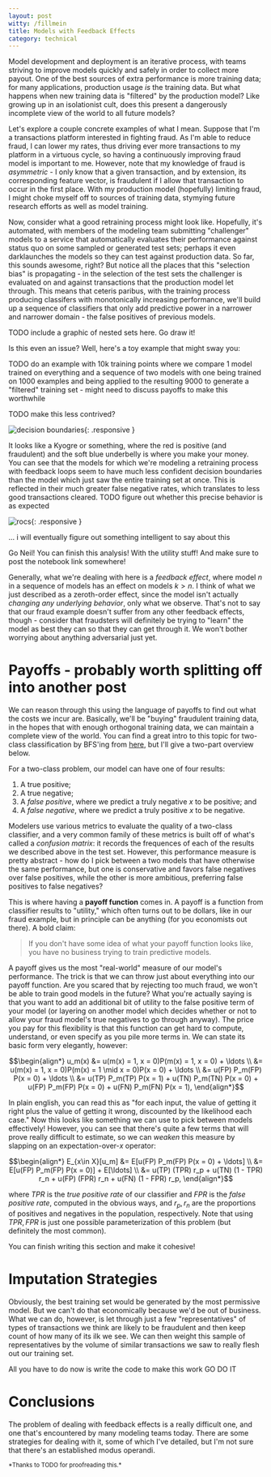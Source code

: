 ```yaml
---
layout: post
witty: /fillmein
title: Models with Feedback Effects
category: technical
---
```


Model development and deployment is an iterative process, with teams striving to improve models
quickly and safely in order to collect more payout. One of the best sources of extra performance is
more training data; for many applications, production usage *is* the training data. But what happens
when new training data is "filtered" by the production model? Like growing up in an isolationist
cult, does this present a dangerously incomplete view of the world to all future models?

Let's explore a couple concrete examples of what I mean. Suppose that I'm a transactions platform
interested in fighting fraud. As I'm able to reduce fraud, I can lower my rates, thus driving ever
more transactions to my platform in a virtuous cycle, so having a continuously improving fraud model
is important to me. However, note that my knowledge of fraud is *asymmetric* - I only know that a
given transaction, and by extension, its corresponding feature vector, is fraudulent if I allow that
transaction to occur in the first place. With my production model (hopefully) limiting fraud, I might
choke myself off to sources of training data, stymying future research efforts as well as model
training.

Now, consider what a good retraining process might look like. Hopefully, it's automated, with members
of the modeling team submitting "challenger" models to a service that automatically evaluates their
performance against status quo on some sampled or generated test sets; perhaps it even darklaunches
the models so they can test against production data. So far, this sounds awesome, right?  But notice
all the places that this "selection bias" is propagating - in the selection of the test sets the
challenger is evaluated on and against transactions that the production model let through. This means
that ceteris paribus, with the training process producing classifers with monotonically increasing
performance, we'll build up a sequence of classifiers that only add predictive power in a narrower
and narrower domain - the false positives of previous models.

TODO include a graphic of nested sets here. Go draw it!

Is this even an issue? Well, here's a toy example that might sway you:

TODO do an example with 10k training points where we compare 1 model trained on everything and a
sequence of two models with one being trained on 1000 examples and being applied to the resulting
9000 to generate a "filtered" training set - might need to discuss payoffs to make this worthwhile

TODO make this less contrived? 

![decision boundaries](/static/posts/fillmein/decision_boundaries.png){: .responsive }

It looks like a Kyogre or something, where the red is positive (and fraudulent) and the soft blue
underbelly is where you make your money. You can see that the models for which we're modeling a
retraining process with feedback loops seem to have much less confident decision boundaries than the
model which just saw the entire training set at once.  This is reflected in their much greater false
negative rates, which translates to less good transactions cleared. TODO figure out whether this precise 
behavior is as expected 

![rocs](/static/posts/fillmein/ROCS.png){: .responsive }

... i will eventually figure out something intelligent to say about this


Go Neil! You can finish this analysis! With the utility stuff! And make sure to post the notebook link somewhere!

Generally, what we're dealing with here is a *feedback effect*, where model $n$ in a sequence of models
has an effect on models $k > n$. I think of what we just described as a zeroth-order effect, since the
model isn't actually *changing any underlying behavior*, only what we observe. That's not to say that
our fraud example doesn't suffer from any other feedback effects, though - consider that fraudsters
will definitely be trying to "learn" the model as best they can so that they can get through it. We
won't bother worrying about anything adversarial just yet.


Payoffs - probably worth splitting off into another post
=======

We can reason through this using the language of payoffs to find out what the costs we incur are.
Basically, we'll be "buying" fraudulent training data, in the hopes that with enough orthogonal
training data, we can maintain a complete view of the world. You can find a great intro to this topic
for two-class classification by BFS'ing from [here][mldb], but I'll give a two-part overview below.

For a two-class problem, our model can have one of four results:

1. A true positive;
2. A true negative;
3. A *false positive*, where we predict a truly negative $x$ to be positive; and
4. A *false negative*, where we predict a truly positive $x$ to be negative.

Modelers use various metrics to evaluate the quality of a two-class classifier, and a very common
family of these metrics is built off of what's called a *confusion matrix*: it records the frequences
of each of the results we described above in the test set. However, this performance measure is
pretty abstract - how do I pick between a two models that have otherwise the same performance, but
one is conservative and favors false negatives over false positives, while the other is more
ambitious, preferring false positives to false negatives?

This is where having a **payoff function** comes in. A payoff is a function from classifier results
to "utility," which often turns out to be dollars, like in our fraud example, but in principle can be
anything (for you economists out there). A bold claim:

> If you don't have some idea of what your payoff function looks like, you have no business trying to
train predictive models.

A payoff gives us the most "real-world" measure of our model's performance. The trick is that we can
throw just about everything into our payoff function. Are you scared that by rejecting too much
fraud, we won't be able to train good models in the future? What you're actually saying is that you
want to add an additional bit of utility to the false positive term of your model (or layering on
another model which decides whether or not to allow your fraud model's true negatives to go through
anyway). The price you pay for this flexibility is that this function can get hard to compute,
understand, or even specify as you pile more terms in. We can state its basic form very elegantly,
however:

$$\begin{align*}
  u_m(x) &= u(m(x) = 1, x = 0)P(m(x) = 1, x = 0) + \ldots \\
         &= u(m(x) = 1, x = 0)P(m(x) = 1 \mid x = 0)P(x = 0) + \ldots \\
         &= u(FP) P_m(FP) P(x = 0) + \ldots \\
         &= u(TP) P_m(TP) P(x = 1) + u(TN) P_m(TN) P(x = 0) + u(FP) P_m(FP) P(x = 0) + u(FN) P_m(FN)
P(x = 1),
\end{align*}$$

In plain english, you can read this as "for each input, the value of getting it right plus the value
of getting it wrong, discounted by the likelihood each case." Now this looks like something we can
use to pick between models effectively! However, you can see that there's quite a few terms that will
prove really difficult to estimate, so we can *weaken* this measure by slapping on an
expectation-over-$x$ operator:

$$\begin{align*}
E_{x\in X}[u_m] &= E[u(FP) P_m(FP) P(x = 0) + \ldots] \\
                &= E[u(FP) P_m(FP) P(x = 0)] + E[\ldots] \\
                &= u(TP) (TPR) r_p + u(TN) (1 - TPR) r_n + u(FP) (FPR) r_n + u(FN) (1 - FPR) r_p,
\end{align*}$$

where $TPR$ is the *true positive rate* of our classifier and $FPR$ is the *false positive rate*,
computed in the obvious ways, and $r_p, r_n$ are the proportions of positives and negatives in the
population, respectively. Note that using $TPR, FPR$ is just one possible parameterization of this
problem (but definitely the most common).

You can finish writing this section and make it cohesive!


Imputation Strategies
=====================

Obviously, the best training set would be generated by the most permissive model. But we can't do
that economically because we'd be out of business. What we can do, however, is let through just a few
"representatives" of types of transactions we think are likely to be fraudulent and then keep count
of how many of its ilk we see. We can then weight this sample of representatives by the volume of
similar transactions we saw to really flesh out our training set.

All you have to do now is write the code to make this work GO DO IT


Conclusions
===========

The problem of dealing with feedback effects is a really difficult one, and one that's encountered by
many modeling teams today. There are some strategies for dealing with it, some of which I've
detailed, but I'm not sure that there's an established modus operandi.

<small>
*Thanks to TODO for proofreading this.*
</small>

[mldb]: http://blog.mldb.ai/blog/posts/2016/01/ml-meets-economics/
